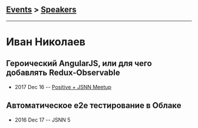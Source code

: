 ## [Events](../README.md) > [Speakers](../speakers.md)
---

# Иван Николаев

## Героический AngularJS, или для чего добавлять Redux-Observable
- 2017 Dec 16 -- [Positive + JSNN Meetup](https://www.youtube.com/watch?v=CoVQAM4-qqk)    
## Автоматическое e2e тестирование в Облаке
- 2016 Dec 17 -- JSNN 5    
